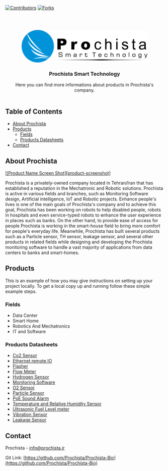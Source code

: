 
  
[![Contributors][contributors-shield]][contributors-url]
[![Forks][forks-shield]][forks-url]
<!--[![Stargazers][stars-shield]][stars-url]-->
<!--[![Issues][issues-shield]][issues-url]-->
<!--[![MIT License][license-shield]][license-url] -->


<!-- [![LinkedIn][linkedin-shield]][linkedin-url]  -->


<!-- PROJECT LOGO -->
<br />
<br />
<p align="center">
  <a href="https://github.com/Prochista/Prochista-Bio">
    <img src="images/Prochista-logo.png" alt="Logo" width="400" height="103">
  </a>

  <h3 align="center">Prochista Smart Technology</h3>
  <p align="center">
    Here you can find more informations about products in Prochista's company. 
    <br />
    <br />
  </p>
</p>



<!-- TABLE OF CONTENTS -->
## Table of Contents

* [About Prochista](#about-Prochista)
* [Products](#Products)
  * [Fields](#Fields)
  * [Products Datasheets](#Products-Datasheets)
* [Contact](#contact)
<!-- * [License](#license) -->
<!-- * [Acknowledgements](#acknowledgements) -->



<!-- ABOUT THE PROJECT -->
## About Prochista

[![Product Name Screen Shot][product-screenshot]](https://www.prochista.ir)

Prochista is a privately-owned company located in Tehran/Iran that has established a reputation in the Mechatronic and Robotic solutions. Prochista is active in various fields and branches, such as Monitoring Software design, Artificial intelligence, IoT and Robotic projects. 
Enhance people's lives is one of the main goals of Prochista's company and to achieve this goal, Prochista has been working on robots to help disabled people, robots in hospitals and even service-typed robots to enhance the user experience in places such as banks. On the other hand, to provide ease of access for people Prochista is working in the smart-house field to bring more comfort for people's everyday life.
Meanwhile, Prochista has built several products such as a Particle sensor, TH sensor, leakage sensor, and several other products in related fields while designing and developing the Prochista monitoring software to handle a vast majority of applications from data centers to banks and smart-homes.

<!-- GETTING STARTED -->
## Products

This is an example of how you may give instructions on setting up your project locally.
To get a local copy up and running follow these simple example steps.

### Fields
* Data Center
* Smart Home
* Robotics And Mechatronics
* IT and Software


### Products Datasheets
* [Co2 Sensor](https://github.com/Prochista/Prochista-Bio/blob/master/Products%20Datasheets/CO2.pdf)
* [Ethernet remote IO](https://github.com/Prochista/Prochista-Bio/blob/master/Products%20Datasheets/Ethernet%20remote%20IO%20with%202-port%20Ethernet%20switch.pdf)
* [Flasher](https://github.com/Prochista/Prochista-Bio/blob/master/Products%20Datasheets/Flasher.pdf)
* [Flow Meter](https://github.com/Prochista/Prochista-Bio/blob/master/Products%20Datasheets/Flow%20Meter-%20PCT-EH05DFM0143.pdf)
* [Hydrogen Sensor](https://github.com/Prochista/Prochista-Bio/blob/master/Products%20Datasheets/Hydrogen.pdf)
* [Monitoring Software](https://github.com/Prochista/Prochista-Bio/blob/master/Products%20Datasheets/Monitoring%20Software.pdf)
* [O2 Sensor](https://github.com/Prochista/Prochista-Bio/blob/master/Products%20Datasheets/O2%20sensor%2C%20Quick%20Guide.pdf)
* [Particle Sensor](https://github.com/Prochista/Prochista-Bio/blob/master/Products%20Datasheets/Particle%20sensor.pdf)
* [PoE Sound Alarm](https://github.com/Prochista/Prochista-Bio/blob/master/Products%20Datasheets/PoE%20Sound%20Alarm.pdf)
* [Temperature and Relative Humidity Sensor](https://github.com/Prochista/Prochista-Bio/blob/master/Products%20Datasheets/Temperature%20and%20Relative%20Humidity%20Sensor.pdf)
* [Ultrasonic Fuel Level meter](https://github.com/Prochista/Prochista-Bio/blob/master/Products%20Datasheets/Ultrasonic%20Fuel%20Level%20meter-PCT-EH05DLM0148.pdf)
* [Vibration Sensor](https://github.com/Prochista/Prochista-Bio/blob/master/Products%20Datasheets/Vibration%20Sensor.pdf)
* [Leakage Sensor](https://github.com/Prochista/Prochista-Bio/blob/master/Products%20Datasheets/leakage.pdf)


<!-- LICENSE ## License -->

<!-- Distributed under the MIT License. See `LICENSE` for more information. -->



<!-- CONTACT -->
## Contact

Prochista - info@prochista.ir

Git Link: [https://github.com/Prochista/Prochista-Bio](https://github.com/Prochista/Prochista-Bio)



<!-- ACKNOWLEDGEMENTS -->
<!-- ## Acknowledgements
* [GitHub Emoji Cheat Sheet](https://www.webpagefx.com/tools/emoji-cheat-sheet)
* [Img Shields](https://shields.io)
* [Choose an Open Source License](https://choosealicense.com)
* [GitHub Pages](https://pages.github.com)
* [Animate.css](https://daneden.github.io/animate.css)
* [Loaders.css](https://connoratherton.com/loaders)
* [Slick Carousel](https://kenwheeler.github.io/slick)
* [Smooth Scroll](https://github.com/cferdinandi/smooth-scroll)
* [Sticky Kit](http://leafo.net/sticky-kit)
* [JVectorMap](http://jvectormap.com)
* [Font Awesome](https://fontawesome.com) 
  -->





<!-- MARKDOWN LINKS & IMAGES -->
<!-- https://www.markdownguide.org/basic-syntax/#reference-style-links -->
[contributors-shield]: https://img.shields.io/github/contributors/prochista/Prochista-Bio?style=flat-square
[contributors-url]: https://github.com/Prochista/Prochista-Bio/graphs/contributors
[forks-shield]: https://img.shields.io/github/forks/Prochista/Prochista-Bio.svg?style=flat-square
[forks-url]: https://github.com/Prochista/Prochista-Bio/network/members
[stars-shield]: https://img.shields.io/github/stars/Prochista/Prochista-Bio.svg?style=flat-square
[stars-url]: https://github.com/Prochista/Prochista-Bio/stargazers
[issues-shield]: https://img.shields.io/github/issues/Prochista/Prochista-Bio.svg?style=flat-square
[issues-url]: https://github.com/Prochista/Prochista-Bio/issues
[license-shield]: https://img.shields.io/github/license/Prochista/Prochista-Bio.svg?style=flat-square
[license-url]: https://github.com/Prochista/Prochista-Bio/blob/master/LICENSE.txt
<!-- [linkedin-shield]: https://img.shields.io/badge/-LinkedIn-black.svg?style=flat-square&logo=linkedin&colorB=555
[linkedin-url]: https://linkedin.com/in/othneildrew
[product-screenshot]: images/screenshot.png  -->
